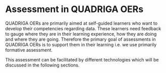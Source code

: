 # Assessment in QUADRIGA OERs

QUADRIGA OERs are primarily aimed at self-guided learners who want to develop their competencies regarding data. These learners need feedback to gauge where they are in their learning experience, how they are doing and where they are going. Therefore the primary goal of assessments in QUADRIGA OERs is to support them in their learning i.e. we use primarily formative assessment.

This assessment can be facilitated by different technologies which will be discussed in the following sections.
